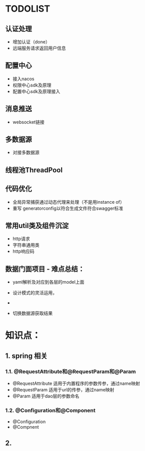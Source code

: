 # TODOLIST

## 认证处理

- 增加认证（done）
- 远端服务请求返回用户信息

## 配置中心

- 接入nacos
- 权限中心sdk及原理
- 配置中心sdk及原理接入

## 消息推送

- websocket链接

## 多数据源

- 对接多数据源

## 线程池ThreadPool

## 代码优化

- 全局异常捕获通过动态代理来处理（不是用instance of）
- 重写 generatorconfig以符合生成文件符合swagger标准



## 常用util类及组件沉淀

- http请求
- 字符串通用类
- http响应码

## 数据门面项目 - 难点总结：

- yaml解析及对应到各层的model上面

- 设计模式的灵活运用，

- 

- 切换数据源获取结果

  

# 知识点：

## 1. spring 相关

### 1.1. @RequestAttribute和@RequestParam和@Param

- @RequestAttribute 适用于内置程序的参数传参，通过name映射
- @RequestParam 适用于url的传参，通过name映射
- @Param 适用于dao层的参数命名

### 1.2. @Configuration和@Component

- @Configuration
- @Compnent

## 2. 



## 
